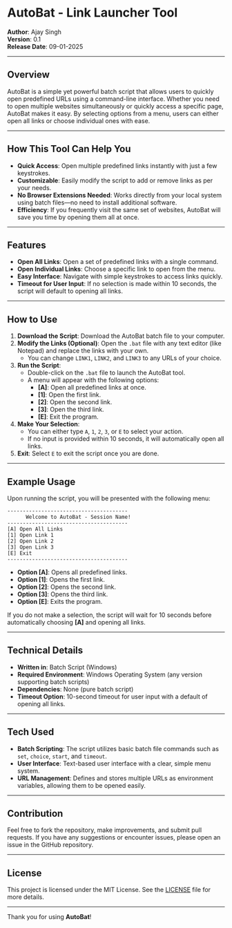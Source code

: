 # AutoBat - Link Launcher Tool

**Author**: Ajay Singh  
**Version**: 0.1  
**Release Date**: 09-01-2025

---

## Overview

AutoBat is a simple yet powerful batch script that allows users to quickly open predefined URLs using a command-line interface. Whether you need to open multiple websites simultaneously or quickly access a specific page, AutoBat makes it easy. By selecting options from a menu, users can either open all links or choose individual ones with ease.

---

## How This Tool Can Help You

- **Quick Access**: Open multiple predefined links instantly with just a few keystrokes.
- **Customizable**: Easily modify the script to add or remove links as per your needs.
- **No Browser Extensions Needed**: Works directly from your local system using batch files—no need to install additional software.
- **Efficiency**: If you frequently visit the same set of websites, AutoBat will save you time by opening them all at once.

---

## Features

- **Open All Links**: Open a set of predefined links with a single command.
- **Open Individual Links**: Choose a specific link to open from the menu.
- **Easy Interface**: Navigate with simple keystrokes to access links quickly.
- **Timeout for User Input**: If no selection is made within 10 seconds, the script will default to opening all links.

---

## How to Use

1. **Download the Script**: Download the AutoBat batch file to your computer.
2. **Modify the Links (Optional)**: Open the `.bat` file with any text editor (like Notepad) and replace the links with your own.
   - You can change `LINK1`, `LINK2`, and `LINK3` to any URLs of your choice.
3. **Run the Script**:
   - Double-click on the `.bat` file to launch the AutoBat tool.
   - A menu will appear with the following options:
     - **[A]**: Open all predefined links at once.
     - **[1]**: Open the first link.
     - **[2]**: Open the second link.
     - **[3]**: Open the third link.
     - **[E]**: Exit the program.
4. **Make Your Selection**:
   - You can either type `A`, `1`, `2`, `3`, or `E` to select your action.
   - If no input is provided within 10 seconds, it will automatically open all links.
5. **Exit**: Select `E` to exit the script once you are done.

---

## Example Usage

Upon running the script, you will be presented with the following menu:

```
---------------------------------------
      Welcome to AutoBat - Session Name!
---------------------------------------
[A] Open All Links
[1] Open Link 1
[2] Open Link 2
[3] Open Link 3
[E] Exit
---------------------------------------
```

- **Option [A]**: Opens all predefined links.
- **Option [1]**: Opens the first link.
- **Option [2]**: Opens the second link.
- **Option [3]**: Opens the third link.
- **Option [E]**: Exits the program.

If you do not make a selection, the script will wait for 10 seconds before automatically choosing **[A]** and opening all links.

---

## Technical Details

- **Written in**: Batch Script (Windows)
- **Required Environment**: Windows Operating System (any version supporting batch scripts)
- **Dependencies**: None (pure batch script)
- **Timeout Option**: 10-second timeout for user input with a default of opening all links.

---

## Tech Used

- **Batch Scripting**: The script utilizes basic batch file commands such as `set`, `choice`, `start`, and `timeout`.
- **User Interface**: Text-based user interface with a clear, simple menu system.
- **URL Management**: Defines and stores multiple URLs as environment variables, allowing them to be opened easily.

---

## Contribution

Feel free to fork the repository, make improvements, and submit pull requests. If you have any suggestions or encounter issues, please open an issue in the GitHub repository.

---

## License

This project is licensed under the MIT License. See the [LICENSE](./LICENSE) file for more details.

--- 

Thank you for using **AutoBat**!